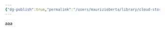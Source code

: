 ```yaml
---
{"dg-publish":true,"permalink":"/users/maurizioberta/library/cloud-storage/one-drive-kth/kth/digital-garden/making-sense-of-software-through-sound/","tags":["gardenEntry"]}
---
```


aaa
